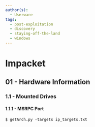 ```yaml
---
author(s):
  - Userware
tags:
  - post-exploitation
  - discovery
  - staying-off-the-land
  - windows
---
```

# Impacket

## 01 - Hardware Information

### 1.1 - Mounted Drives

#### 1.1.1 - MSRPC Port

```
$ getArch.py -targets ip_targets.txt
```